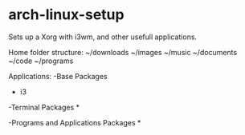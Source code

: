 # arch-linux-setup
Sets up a Xorg with i3wm, and other usefull applications.

Home folder structure:
~/downloads
~/images
~/music
~/documents
~/code
~/programs

Applications:
-Base Packages
* i3

-Terminal Packages
*

-Programs and Applications Packages
*
